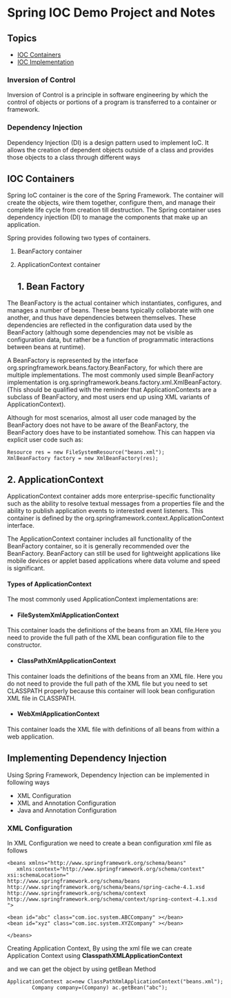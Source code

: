 # Spring IOC Demo Project and  Notes

## Topics

* [IOC Containers](#IOC-Containers)
* [IOC Implementation](#Implementing-dependency-injection)
 
### Inversion of Control

Inversion of Control is a principle in software engineering by which the control of objects or portions of a program is transferred to a container or framework. 

### Dependency Injection

Dependency Injection (DI) is a design pattern used to implement IoC. It allows the creation of dependent objects outside of a class and provides those objects to a class through different ways

## IOC Containers

Spring IoC container is  the core of the Spring Framework. The container will create the objects, wire them together, configure them, and manage their complete life cycle from creation till destruction. The Spring container uses dependency injection (DI) to manage the components that make up an application.

Spring provides following two types of containers.

1. BeanFactory container
2. ApplicationContext container

    ## 1. Bean Factory

 The BeanFactory is the actual container which instantiates, configures, and manages a number of beans. These beans typically collaborate with one another, and thus have dependencies between themselves. These dependencies are reflected in the configuration data used by the BeanFactory (although some dependencies may not be visible as configuration data, but rather be a function of programmatic interactions between beans at runtime).

A BeanFactory is represented by the interface org.springframework.beans.factory.BeanFactory, for which there are multiple implementations. The most commonly used simple BeanFactory implementation is org.springframework.beans.factory.xml.XmlBeanFactory. (This should be qualified with the reminder that ApplicationContexts are a subclass of BeanFactory, and most users end up using XML variants of ApplicationContext).

Although for most scenarios, almost all user code managed by the BeanFactory does not have to be aware of the BeanFactory, the BeanFactory does have to be instantiated somehow. This can happen via explicit user code such as:

``` BeanFactory creation from xml configuration
Resource res = new FileSystemResource("beans.xml");
XmlBeanFactory factory = new XmlBeanFactory(res);
```

  ## 2. ApplicationContext

ApplicationContext container adds more enterprise-specific functionality such as the ability to resolve textual messages from a properties file and the ability to publish application events to interested event listeners. This container is defined by the org.springframework.context.ApplicationContext interface.

The ApplicationContext container includes all functionality of the BeanFactory container, so it is generally recommended over the BeanFactory. BeanFactory can still be used for lightweight applications like mobile devices or applet based applications where data volume and speed is significant.

#### Types of ApplicationContext
The most commonly used ApplicationContext implementations are:

* #### FileSystemXmlApplicationContext 
 This container loads the definitions of the beans from an XML file.Here you need to provide the full path of the XML bean configuration file to the constructor.
* #### ClassPathXmlApplicationContext 
This container loads the definitions of the beans from an XML file. Here you do not need to provide the full path of the XML file but you need to set CLASSPATH properly because this container will look bean configuration XML file in CLASSPATH.
* #### WebXmlApplicationContext 
This container loads the XML file with definitions of all beans from within a web application.

## Implementing Dependency Injection

Using Spring Framework, Dependency Injection can be implemented in following ways
    
* XML Configuration
* XML and Annotation Configuration
* Java and Annotation Configuration

### XML Configuration

 In XML Configuration we need to create a bean configuration xml file as follows

 ```
<beans xmlns="http://www.springframework.org/schema/beans"
	xmlns:context="http://www.springframework.org/schema/context"
xsi:schemaLocation="
http://www.springframework.org/schema/beans http://www.springframework.org/schema/beans/spring-cache-4.1.xsd 
http://www.springframework.org/schema/context http://www.springframework.org/schema/context/spring-context-4.1.xsd
">

<bean id="abc" class="com.ioc.system.ABCCompany" ></bean>
<bean id="xyz" class="com.ioc.system.XYZCompany" ></bean>

</beans>

 ```

 Creating Application Context, By using the xml file we can create Application Context using **ClasspathXMLApplicationContext**

and we can get the object by using getBean Method

```
ApplicationContext ac=new ClassPathXmlApplicationContext("beans.xml");
	    Company company=(Company) ac.getBean("abc");

```
